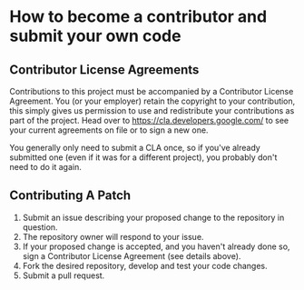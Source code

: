 # How to become a contributor and submit your own code

## Contributor License Agreements

Contributions to this project must be accompanied by a Contributor License Agreement. You (or your employer) retain the copyright to your contribution, this simply gives us permission to use and redistribute your contributions as part of the project. Head over to https://cla.developers.google.com/ to see your current agreements on file or to sign a new one.

You generally only need to submit a CLA once, so if you've already submitted one (even if it was for a different project), you probably don't need to do it again.

## Contributing A Patch

1. Submit an issue describing your proposed change to the repository in question.
1. The repository owner will respond to your issue.
1. If your proposed change is accepted, and you haven't already done so, sign a Contributor License Agreement (see details above).
1. Fork the desired repository, develop and test your code changes.
1. Submit a pull request.
